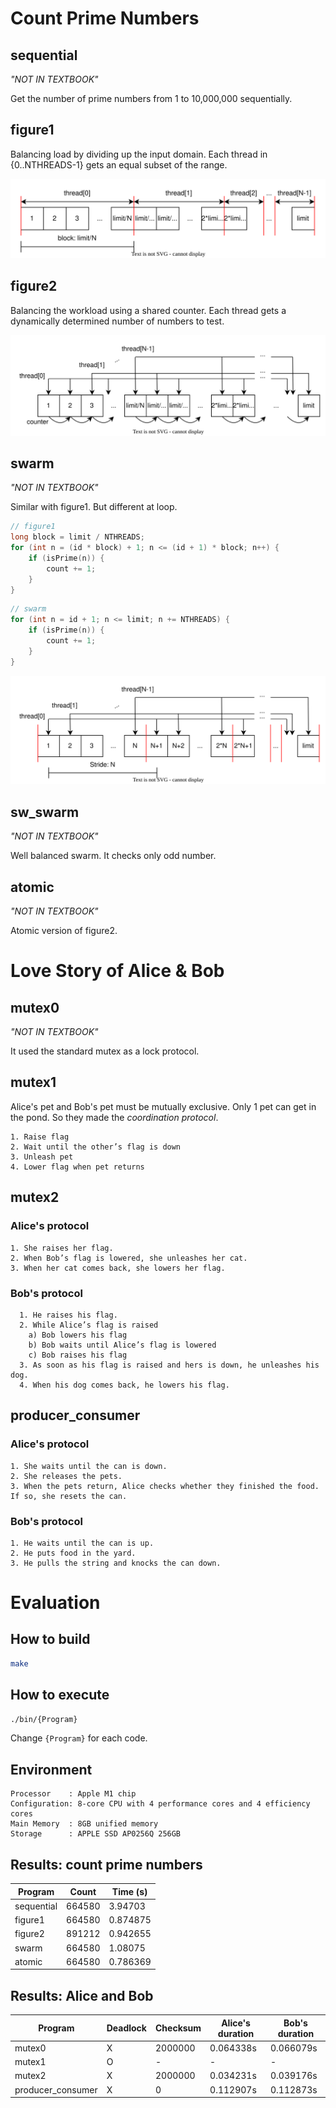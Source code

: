 # Count Prime Numbers
## sequential
*"NOT IN TEXTBOOK"*

Get the number of prime numbers from 1 to 10,000,000 sequentially.

## figure1
Balancing load by dividing up the input domain. Each thread in {0..NTHREADS-1} gets an equal subset of the range.

![figure1](./img/figure1.1.svg)

## figure2
Balancing the workload using a shared counter. Each thread gets a dynamically determined number of numbers to test.

![figure2](./img/figure1.2.svg)

## swarm
*"NOT IN TEXTBOOK"*

Similar with figure1. But different at loop.
```c
// figure1
long block = limit / NTHREADS;
for (int n = (id * block) + 1; n <= (id + 1) * block; n++) {
    if (isPrime(n)) {
        count += 1;
    }
}
```
```c
// swarm
for (int n = id + 1; n <= limit; n += NTHREADS) {
    if (isPrime(n)) {
        count += 1;
    }
}
```

![swarm](./img/swarm.svg)

## sw_swarm
*"NOT IN TEXTBOOK"*

Well balanced swarm. It checks only odd number.


## atomic
*"NOT IN TEXTBOOK"*

Atomic version of figure2.

# Love Story of Alice & Bob
## mutex0
*"NOT IN TEXTBOOK"*

It used the standard mutex as a lock protocol.

## mutex1
Alice's pet and Bob's pet must be mutually exclusive.
Only 1 pet can get in the pond.
So they made the *coordination protocol*.
```
1. Raise flag
2. Wait until the other’s flag is down
3. Unleash pet
4. Lower flag when pet returns
```
## mutex2
### Alice's protocol
```
1. She raises her flag.
2. When Bob’s flag is lowered, she unleashes her cat.
3. When her cat comes back, she lowers her flag.
```
### Bob's protocol
```
  1. He raises his flag.
  2. While Alice’s flag is raised
    a) Bob lowers his flag
    b) Bob waits until Alice’s flag is lowered
    c) Bob raises his flag
  3. As soon as his flag is raised and hers is down, he unleashes his dog.
  4. When his dog comes back, he lowers his flag.
```

## producer_consumer
### Alice's protocol
```
1. She waits until the can is down.
2. She releases the pets.
3. When the pets return, Alice checks whether they finished the food. If so, she resets the can.
```
### Bob's protocol
```
1. He waits until the can is up.
2. He puts food in the yard.
3. He pulls the string and knocks the can down.
```

# Evaluation
## How to build
```sh
make
```
## How to execute
```sh
./bin/{Program}
```
Change `{Program}` for each code.
## Environment
```
Processor    : Apple M1 chip
Configuration: 8-core CPU with 4 perform­ance cores and 4 efficiency cores
Main Memory  : 8GB unified memory
Storage      : APPLE SSD AP0256Q 256GB
```
## Results: count prime numbers
|Program|Count|Time (s)|
|---|---|---|
|sequential|664580|3.94703|
|figure1|664580|0.874875|
|figure2|891212|0.942655|
|swarm|664580|1.08075|
|atomic|664580|0.786369|

## Results: Alice and Bob
|Program|Deadlock|Checksum|Alice's duration|Bob's duration|
|---|---|---|---|---|
|mutex0|X|2000000|0.064338s|0.066079s|
|mutex1|O|-|-|-|
|mutex2|X|2000000|0.034231s|0.039176s|
|producer_consumer|X|0|0.112907s|0.112873s|
